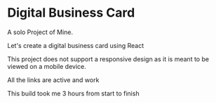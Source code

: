 # Digital Business Card

A solo Project of Mine.

Let's create a digital business card using React

This project does not support a responsive design as it is meant to be viewed on a mobile device.

All the links are active and work

This build took me 3 hours from start to finish
